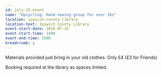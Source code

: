 ```yaml
---
id: july-15-event
name: "Upcycling: Hand-sewing group for over 16s"
location: ipswich-county-library
location-text: Ipswich County Library
event-start-date: 2016-07-15
event-start-time: 1400
event-end-time: 1600
breadcrumb: y
---
```

Materials provided just bring in your old clothes. Only £4 (£3 for Friends)

Booking required at the library as spaces limited.
